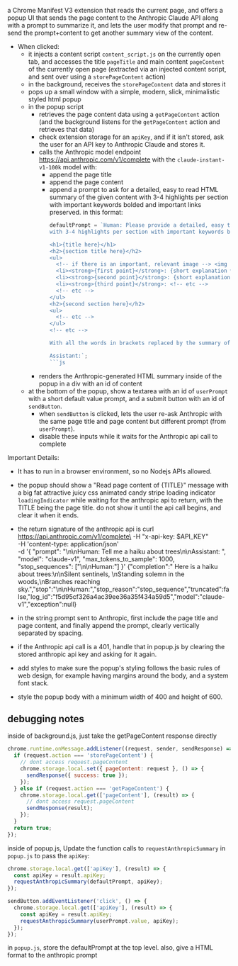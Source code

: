 a Chrome Manifest V3 extension that reads the current page, and offers a popup UI that sends the page content to the Anthropic Claude API along with a prompt to summarize it, and lets the user modify that prompt and re-send the prompt+content to get another summary view of the content.


- When clicked:
  - it injects a content script `content_script.js` on the currently open tab, 
  and accesses the title `pageTitle` and main content `pageContent` of the currently open page 
  (extracted via an injected content script, and sent over using a `storePageContent` action) 
  - in the background, receives the `storePageContent` data and stores it
  - pops up a small window with a simple, modern, slick, minimalistic styled html popup
  - in the popup script
    - retrieves the page content data using a `getPageContent` action (and the background listens for the `getPageContent` action and retrieves that data) 
    - check extension storage for an `apiKey`, and if it isn't stored, ask the user for an API key to Anthropic Claude and stores it.
    - calls the Anthropic model endpoint https://api.anthropic.com/v1/complete with the `claude-instant-v1-100k` model with: 
      - append the page title
      - append the page content
      - append a prompt to ask for a detailed, easy to read HTML summary of the given content with 3-4 highlights per section with important keywords bolded and important links preserved.
        in this format:
        ```js
        defaultPrompt = `Human: Please provide a detailed, easy to read HTML summary of the given content 
        with 3-4 highlights per section with important keywords bolded and important links preserved, in this format:
        
        <h1>{title here}</h1>
        <h2>{section title here}</h2>
        <ul>
          <!-- if there is an important, relevant image --> <img src={main image, if any} style="height:8rem">
          <li><strong>{first point}</strong>: {short explanation with details, with any relevant links included}</li>
          <li><strong>{second point}</strong>: {short explanation with details, with any relevant links included}</li>
          <li><strong>{third point}</strong>: <!-- etc -->
          <!-- etc -->
        </ul>
        <h2>{second section here}</h2>
        <ul>
          <!-- etc -->
        </ul>
        <!-- etc -->

        With all the words in brackets replaced by the summary of the content. Only draw from the source content, do not hallucinate.

        Assistant:`;
        ```js
    - renders the Anthropic-generated HTML summary inside of the popup in a div with an id of content
  - at the bottom of the popup, show a textarea with an id of `userPrompt` with a short default value prompt, and a submit button with an id of `sendButton`.
    - when `sendButton` is clicked, lets the user re-ask Anthropic with the same page title and page content but different prompt (from `userPrompt`).
    - disable these inputs while it waits for the Anthropic api call to complete

Important Details:

- It has to run in a browser environment, so no Nodejs APIs allowed.

- the popup should show a "Read page content of {TITLE}" message with a big fat attractive juicy css animated candy stripe loading indicator `loadingIndicator` while waiting for the anthropic api to return, with the TITLE being the page title. do not show it until the api call begins, and clear it when it ends.

- the return signature of the anthropic api is curl https://api.anthropic.com/v1/complete\
  -H "x-api-key: $API_KEY"\
  -H 'content-type: application/json'\
  -d '{
    "prompt": "\n\nHuman: Tell me a haiku about trees\n\nAssistant: ",
    "model": "claude-v1", "max_tokens_to_sample": 1000, "stop_sequences": ["\n\nHuman:"]
  }'
{"completion":" Here is a haiku about trees:\n\nSilent sentinels, \nStanding solemn in the woods,\nBranches reaching sky.","stop":"\n\nHuman:","stop_reason":"stop_sequence","truncated":false,"log_id":"f5d95cf326a4ac39ee36a35f434a59d5","model":"claude-v1","exception":null}

- in the string prompt sent to Anthropic, first include the page title and page content, and finally append the prompt, clearly vertically separated by spacing.

- if the Anthropic api call is a 401, handle that in popup.js by clearing the stored anthropic api key and asking for it again.

- add styles to make sure the popup's styling follows the basic rules of web design, for example having margins around the body, and a system font stack.

- style the popup body with a minimum width of 400 and height of 600.

## debugging notes

inside of background.js, just take the getPageContent response directly

```js
chrome.runtime.onMessage.addListener((request, sender, sendResponse) => {
  if (request.action === 'storePageContent') {
    // dont access request.pageContent
    chrome.storage.local.set({ pageContent: request }, () => {
      sendResponse({ success: true });
    });
  } else if (request.action === 'getPageContent') {
    chrome.storage.local.get(['pageContent'], (result) => {
      // dont access request.pageContent
      sendResponse(result);
    });
  }
  return true;
});
```

inside of popup.js, Update the function calls to `requestAnthropicSummary`
in `popup.js` to pass the `apiKey`:

```javascript
chrome.storage.local.get(['apiKey'], (result) => {
  const apiKey = result.apiKey;
  requestAnthropicSummary(defaultPrompt, apiKey);
});

sendButton.addEventListener('click', () => {
  chrome.storage.local.get(['apiKey'], (result) => {
    const apiKey = result.apiKey;
    requestAnthropicSummary(userPrompt.value, apiKey);
  });
});
```

in `popup.js`, store the defaultPrompt at the top level.
also, give a HTML format to the anthropic prompt
